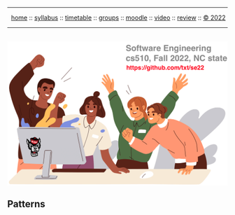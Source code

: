   <a name=top><br><hr>
  <p align=center>
  &nbsp;<a href="/README.md#top">home</a> ::
  <a href="/docs/syllabus.md#top">syllabus</a> ::
  <a href="/docs/syllabus.md#timetable">timetable</a> ::
  <a href="https://docs.google.com/spreadsheets/d/1KKskduN7m1R3WYhQTLyWJgxkAvrp2UV-LEu5JWN26xo/edit#gid=0">groups</a> ::
  <a href="https://moodle-courses2223.wolfware.ncsu.edu/course/view.php?id=1771">moodle</a> ::
  <a href="https://ncsu.hosted.panopto.com/Panopto/Pages/Sessions/List.aspx#folderID=%22389b8ebf-2f29-4c15-8231-aee9000e3f05%22">video</a> ::
  <a href="/docs/review.md">review</a> ::
  <a href="/LICENSE.md#top">&copy; 2022</a>
  <hr>
  <br>
  <a href="/README.md#top"><img align=center  width=700 src="/etc/img/banner.png"></a>
  






## Patterns


